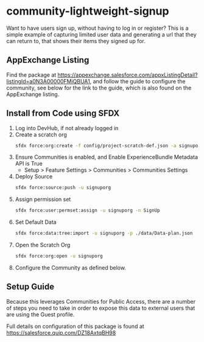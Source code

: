 # community-lightweight-signup

Want to have users sign up, without having to log in or register? This is a simple example of capturing limited user data and generating a url that they can return to, that shows their items they signed up for.

## AppExchange Listing

Find the package at https://appexchange.salesforce.com/appxListingDetail?listingId=a0N3A00000FMiQBUA1, and follow the guide to configure the community, see below for the link to the guide, which is also found on the AppExchange listing.

## Install from Code using SFDX

1. Log into DevHub, if not already logged in
1. Create a scratch org
    ```sh
    sfdx force:org:create -f config/project-scratch-def.json -a signuporg -s
    ```
1. Ensure Communities is enabled, and Enable ExperienceBundle Metadata API is True
    * Setup > Feature Settings > Communities > Communities Settings
1. Deploy Source
    ```sh
    sfdx force:source:push -u signuporg
    ```
1. Assign permission set
    ```sh
    sfdx force:user:permset:assign -u signuporg -n SignUp
    ```
1. Set Default Data
    ```sh
    sfdx force:data:tree:import -u signuporg -p ./data/Data-plan.json
    ```
1. Open the Scratch Org
    ```sh
    sfdx force:org:open -u signuporg
    ```
1. Configure the Community as defined below.

## Setup Guide

Because this leverages Communities for Public Access, there are a number of steps you need to take in order to expose this data to external users that are using the Guest profile.

Full details on configuration of this package is found at https://salesforce.quip.com/DZ18AxtqBH98